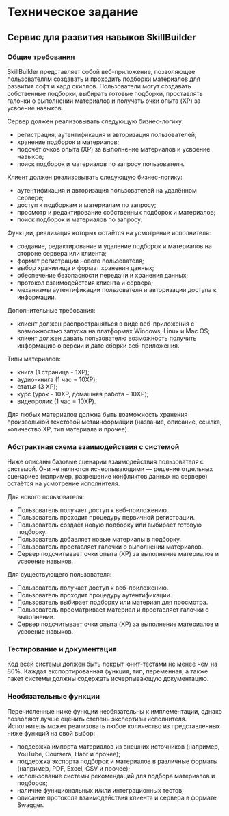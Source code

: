 # Техническое задание
## Сервис для развития навыков SkillBuilder
### Общие требования

SkillBuilder представляет собой веб-приложение, позволяющее пользователям создавать и проходить подборки материалов для развития софт и хард скиллов. Пользователи могут создавать собственные подборки, выбирать готовые подборки, проставлять галочки о выполнении материалов и получать очки опыта (XP) за усвоение навыков.

Сервер должен реализовывать следующую бизнес-логику:
* регистрация, аутентификация и авторизация пользователей;
* хранение подборок и материалов;
* подсчёт очков опыта (XP) за выполнение материалов и усвоение навыков;
* поиск подборок и материалов по запросу пользователя.

Клиент должен реализовывать следующую бизнес-логику:
* аутентификация и авторизация пользователей на удалённом сервере;
* доступ к подборкам и материалам по запросу;
* просмотр и редактирование собственных подборок и материалов;
* поиск подборок и материалов по запросу.

Функции, реализация которых остаётся на усмотрение исполнителя:
* создание, редактирование и удаление подборок и материалов на стороне сервера или клиента;
* формат регистрации нового пользователя;
* выбор хранилища и формат хранения данных;
* обеспечение безопасности передачи и хранения данных;
* протокол взаимодействия клиента и сервера;
* механизмы аутентификации пользователя и авторизации доступа к информации.

Дополнительные требования:
* клиент должен распространяться в виде веб-приложения с возможностью запуска на платформах Windows, Linux и Mac OS;
* клиент должен давать пользователю возможность получить информацию о версии и дате сборки веб-приложения.

Типы материалов:
* книга (1 страница - 1XP);
* аудио-книга (1 час = 10XP);
* статья (3 XP);
* курс (урок - 10XP, домашняя работа - 10XP);
* видеоролик (1 час = 10XP).

Для любых материалов должна быть возможность хранения произвольной текстовой метаинформации (название, описание, ссылка, количество XP, тип материала и прочее).

### Абстрактная схема взаимодействия с системой
Ниже описаны базовые сценарии взаимодействия пользователя с системой. Они не являются исчерпывающими — решение отдельных сценариев (например, разрешение конфликтов данных на сервере) остаётся на усмотрение исполнителя.

Для нового пользователя:
* Пользователь получает доступ к веб-приложению.
* Пользователь проходит процедуру первичной регистрации.
* Пользователь создаёт новую подборку или выбирает готовую подборку.
* Пользователь добавляет новые материалы в подборку.
* Пользователь проставляет галочки о выполнении материалов.
* Сервер подсчитывает очки опыта (XP) за выполнение материалов и усвоение навыков.

Для существующего пользователя:
* Пользователь получает доступ к веб-приложению.
* Пользователь проходит процедуру аутентификации.
* Пользователь выбирает подборку или материал для просмотра.
* Пользователь просматривает материал и проставляет галочки о выполнении.
* Сервер подсчитывает очки опыта (XP) за выполнение материалов и усвоение навыков.

### Тестирование и документация
Код всей системы должен быть покрыт юнит-тестами не менее чем на 80%. Каждая экспортированная функция, тип, переменная, а также пакет системы должны содержать исчерпывающую документацию.

### Необязательные функции 
Перечисленные ниже функции необязательны к имплементации, однако позволяют лучше оценить степень экспертизы исполнителя. Исполнитель может реализовать любое количество из представленных ниже функций на свой выбор: 

* поддержка импорта материалов из внешних источников (например, YouTube, Coursera, Habr и прочее);
* поддержка экспорта подборок и материалов в различные форматы (например, PDF, Excel, CSV и прочее);
* использование системы рекомендаций для подбора материалов и подборок;
* наличие функциональных и/или интеграционных тестов;
* описание протокола взаимодействия клиента и сервера в формате Swagger.


